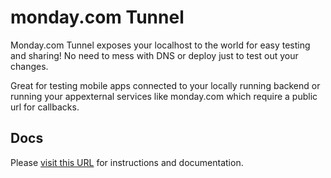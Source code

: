 # monday.com Tunnel

Monday.com Tunnel exposes your localhost to the world for easy testing and sharing! No need to mess with DNS or deploy just to test out your changes.

Great for testing mobile apps connected to your locally running backend or running your appexternal services like monday.com which require a public url for callbacks.

## Docs

Please [visit this URL](https://tunnel.monday.app) for instructions and documentation.
